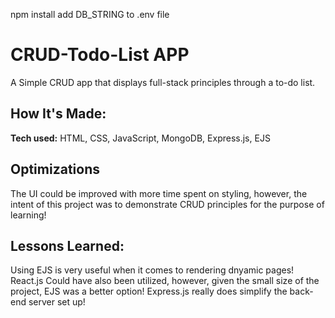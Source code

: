 npm install
add DB_STRING to .env file
# CRUD-Todo-List APP
A Simple CRUD app that displays full-stack principles through a to-do list.



## How It's Made:

**Tech used:** HTML, CSS, JavaScript, MongoDB, Express.js, EJS


## Optimizations
The UI could be improved with more time spent on styling, however, the intent of this project was to demonstrate CRUD principles for the purpose of learning!

## Lessons Learned:
Using EJS is very useful when it comes to rendering dnyamic pages! React.js Could have also been utilized, however, given the small size of the project, EJS was a better option! 
Express.js really does simplify the back-end server set up!

